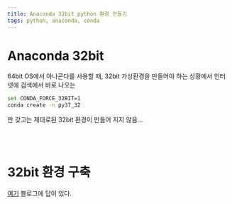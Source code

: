 ```yaml
---
title: Anaconda 32bit python 환경 만들기
tags: python, anaconda, conda
---
```



# Anaconda 32bit

64bit OS에서 아나콘다를 사용할 때,
32bit 가상환경을 만들어야 하는 상황에서
인터넷에 검색에서 바로 나오는

```sh
set CONDA_FORCE_32BIT=1
conda create -n py37_32
```

만 갖고는 제대로된 32bit 환경이 만들어 지지 않음...
 
</br>
</br>
 
<!--more-->

# 32bit 환경 구축

[여기](https://m.blog.naver.com/PostView.nhn?blogId=haanoon&logNo=221814660104&referrerCode=0&searchKeyword=32)
블로그에 답이 있다.





